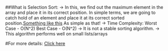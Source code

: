 ##What is Selection Sort:
-> In this, we find out the maximum element in the array and place it in its correct position. In simple terms, we are going to catch hold of an element and place it at its correct sorted position.[Something like this](https://drive.google.com/file/d/1_j00ImyE0OisydQXo2klYUO3-58i8R6l/view?usp=sharing) As simple as that!
-> Time Complexity:  Worst Case - O(N^2)
		    Best Case - O(N^2)
-> It is not a stable sorting algorithm.
-> This algorithm performs well on small lists/arrays

#For more details:
[Click here](https://www.youtube.com/watch?v=Nd4SCCIHFWk&list=PL9gnSGHSqcnr_DxHsP7AW9ftq0AtAyYqJ&index=14)